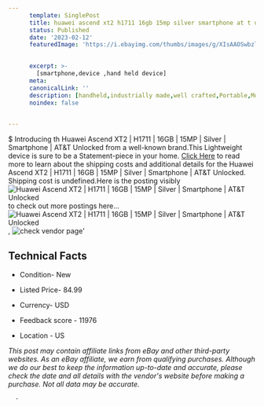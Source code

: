 ```yaml
---
      template: SinglePost
      title: huawei ascend xt2 h1711 16gb 15mp silver smartphone at t unlocked
      status: Published
      date: '2023-02-12'
      featuredImage: 'https://i.ebayimg.com/thumbs/images/g/XIsAAOSwbzlih4dD/s-l225.jpg'
       

      excerpt: >-
        [smartphone,device ,hand held device]
      meta:
      canonicalLink: ''
      description: [handheld,industrially made,well crafted,Portable,Mobile,Compact,Convenient,Lightweight,Maneuverable,Man-portable,Miniature,Carriable,Hand-held,Light,Holdable,Transportable,Mobile device,Pocket-sized,On-the-go,Wireless,Cordless,Compact size,Convenient size, smartphone,device ,hand held device]
      noindex: false
      

---
```

$
      Introducing th Huawei Ascend XT2 | H1711 | 16GB | 15MP | Silver | Smartphone | AT&T Unlocked from a well-known brand.This Lightweight device  is sure to be a Statement-piece in your home. [Click Here](https://www.ebay.com/itm/185433650206?hash=item2b2cb4f41e%3Ag%3AXIsAAOSwbzlih4dD&amdata=enc%3AAQAHAAAA4M480%2BmQ%2BYy5ryE3ck803ySOsdK%2BpMumu5dAQ%2Bp9n5OrnDErfp0IRgzthmmIqJ%2FZPye42puBS66qWbjS4134pr1EaN%2FIBMAghQe5jiti4cSs3uIuk8%2BA8GW2injEjEtHnxj11ew4OT7SiQrR8tGc8%2F%2FU%2Fs2NZTdz1y62GdWRt3KIb7wEnK5Eps9q3W01b5znSuPeLUrwtWs%2FDRuxaNzKa4I50DmUpGVz00FNqeL5W11gOjRnpMUN51WlbUWrD8%2BQNlV18u1FAV08Z5Yuqf7PrHZo7WosB69b0a5MVxmHUBVp&mkevt=1&mkcid=1&mkrid=711-53200-19255-0&campid=%253CePNCampaignId%253E&customid=%253CreferenceId%253E&toolid=10049) to read more to learn about the shipping costs and additional details for the Huawei Ascend XT2 | H1711 | 16GB | 15MP | Silver | Smartphone | AT&T Unlocked. Shipping cost is undefined.Here is the posting visibly ![Huawei Ascend XT2 | H1711 | 16GB | 15MP | Silver | Smartphone | AT&T Unlocked](https://i.ebayimg.com/thumbs/images/g/XIsAAOSwbzlih4dD/s-l225.jpg) to check out more postings here... ![Huawei Ascend XT2 | H1711 | 16GB | 15MP | Silver | Smartphone | AT&T Unlocked](https://i.ebayimg.com/images/g/XIsAAOSwbzlih4dD/s-l1200.jpg), ![check vendor page](https://origin-galleryplus.ebayimg.com/ws/web/185433650206_2_0_1/225x225.jpg,https://origin-galleryplus.ebayimg.com/ws/web/185433650206_3_0_1/225x225.jpg,https://origin-galleryplus.ebayimg.com/ws/web/185433650206_4_0_1/225x225.jpg)'

      

 ## Technical Facts 



     
      

 - Condition- New 


      

 - Listed Price- 84.99 


      

 - Currency- USD 


      

 - Feedback score - 11976 


      

 - Location - US 


      
      

 *_This post may contain affiliate links from eBay and other third-party websites. As an eBay affiliate, we earn from qualifying purchases. Although we do our best to keep the information up-to-date and accurate, please check the date and all details with the vendor's website before making a purchase. Not all data may be accurate._*




      -
